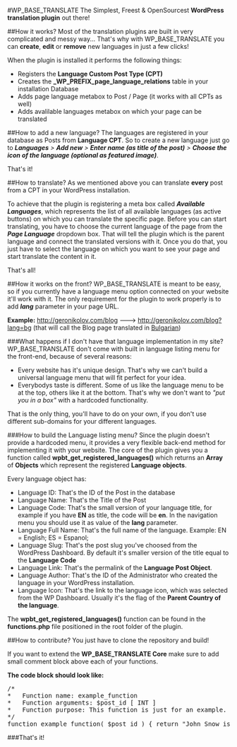 #WP_BASE_TRANSLATE
The Simplest, Freest &amp; OpenSourcest <strong>WordPress translation plugin</strong> out there!

##How it works?
Most of the translation plugins are built in very complicated and messy way...
That's why with WP_BASE_TRANSLATE you can <strong>create</strong>, <strong>edit</strong> or <strong>remove</strong> new languages in just a few clicks!

When the plugin is installed it performs the following things:
- Registers the <strong>Language Custom Post Type (CPT)</strong>
- Creates the <strong>_WP_PREFIX_page_language_relations</strong> table in your installation Database
- Adds page language metabox to Post / Page (it works with all CPTs as well)
- Adds avalilable languages metabox on which your page can be translated

##How to add a new language?
The languages are registered in your database as Posts from <strong>Language CPT</strong>.
So to create a new language just go to <em><strong>Languages</strong> > <strong>Add new</strong> > <strong>Enter name (as title of the post)</strong> > <strong>Choose the icon of the language (optional as featured image)</strong></em>.

That's it!

##How to translate?
As we mentioned above you can translate <strong>every</strong> post from a CPT in your WordPress installation.

To achieve that the plugin is registering a meta box called <em><strong>Available Languages</strong></em>, which represents the list of all available languages (as active buttons) on which you can translate the specific page.
Before you can start translating, you have to choose the current language of the page from the <em><strong>Page Language</strong></em> dropdown box. That will tell the plugin which is the parent language and connect the translated versions with it.
Once you do that, you just have to select the language on which you want to see your page and start translate the content in it.

That's all!

##How it works on the front?
WP_BASE_TRANSLATE is meant to be easy, so if you currently have a language menu option connected on your website it'll work with it.
The only requirement for the plugin to work properly is to add <em><strong>lang</strong></em> parameter in your page URL.

<strong>Example:</strong> http://geronikolov.com/blog ---> http://geronikolov.com/blog?lang=bg (that will call the Blog page translated in <u>Bulgarian</u>)

###What happens if I don't have that language implementation in my site?
WP_BASE_TRANSLATE don't come with built in language listing menu for the front-end, because of several reasons:
- Every website has it's unique design. That's why we can't build a universal language menu that will fit perfect for your idea.
- Everybodys taste is different. Some of us like the language menu to be at the top, others like it at the bottom. That's why we don't want to <em>"put you in a box"</em> with a hardcoded functionality.

That is the only thing, you'll have to do on your own, if you don't use different sub-domains for your different languages.

###How to build the Language listing menu?
Since the plugin doesn't provide a hardcoded menu, it provides a very flexible back-end method for implementing it with your website.
The core of the plugin gives you a function called <strong>wpbt_get_registered_languages()</strong> which returns an <strong>Array</strong> of <strong>Objects</strong> which represent the registered <strong>Language objects</strong>.

Every language object has:
- Language ID: That's the ID of the Post in the database
- Language Name: That's the Title of the Post
- Language Code: That's the small version of your language title, for example if you have <strong>EN</strong> as title, the code will be <strong>en</strong>. In the navigation menu you should use it as value of the <strong>lang</strong> parameter.
- Language Full Name: That's the full name of the language. Example: EN = English; ES = Espanol;
- Language Slug: That's the post slug you've choosed from the WordPress Dashboard. By default it's smaller version of the title equal to the <strong>Language Code</strong>
- Language Link: That's the permalink of the <strong>Language Post Object</strong>.
- Language Author: That's the ID of the Administrator who created the language in your WordPress installation.
- Language Icon: That's the link to the language icon, which was selected from the WP Dashboard. Usually it's the flag of the <strong>Parent Country of the language</strong>.

The <strong>wpbt_get_registered_languages()</strong> function can be found in the <strong>functions.php</strong> file positioned in the root folder of the plugin.

##How to contribute?
You just have to clone the repository and build!

If you want to extend the <strong>WP_BASE_TRANSLATE Core</strong> make sure to add small comment block above each of your functions.

<strong>The code block should look like:</strong>
<pre>
/*
*	Function name: example_function
*	Function arguments: $post_id [ INT ]
*	Function purpose: This function is just for an example.
*/
function example_function( $post_id ) { return "John Snow is alive!"; }
</pre>

###That's it!
